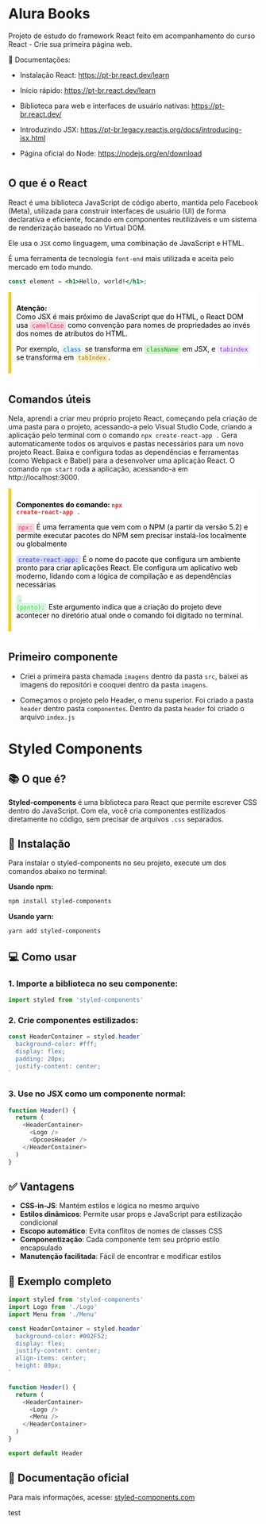#
# Alura Books
Projeto de estudo do framework React feito em acompanhamento do curso React - Crie sua primeira página web.

🔗 Documentações: 

- Instalação React: https://pt-br.react.dev/learn

- Início rápido: https://pt-br.react.dev/learn

- Biblioteca para web e interfaces de usuário nativas: https://pt-br.react.dev/

- Introduzindo JSX: https://pt-br.legacy.reactjs.org/docs/introducing-jsx.html

- Página oficial do Node: https://nodejs.org/en/download

#
## O que é o React
React é uma biblioteca JavaScript de código aberto, mantida pelo Facebook (Meta), utilizada para construir interfaces de usuário (UI) de forma declarativa e eficiente, focando em componentes reutilizáveis e um sistema de renderização baseado no Virtual DOM.

Ele usa o `JSX` como linguagem, uma combinação de JavaScript e HTML.

É uma ferramenta de tecnologia `font-end` mais utilizada e aceita pelo mercado em todo mundo.

```jsx
const element = <h1>Hello, world!</h1>;
```

<div style="background-color: #ffffffff; border-left: 6px solid #ffcc00ff; padding: 10px; color: #000000ff
">

<strong>Atenção:</strong><br>
Como JSX é mais próximo de JavaScript que do HTML, o React DOM usa <code style="color: #d6336c; background-color: #f8d7da; padding: 2px 4px; border-radius: 4px;">camelCase</code> como convenção para nomes de propriedades ao invés dos nomes de atributos do HTML.

<p>Por exemplo, 
<code style="color: #005cc5; background-color: #e8f4ff; padding: 2px 4px; border-radius: 4px;">class</code> 
se transforma em 
<code style="color: #22863a; background-color: #d1f7c4; padding: 2px 4px; border-radius: 4px;">className</code> 
em JSX, e 
<code style="color: #6f42c1; background-color: #f5e8ff; padding: 2px 4px; border-radius: 4px;">tabindex</code> 
se transforma em 
<code style="color: #b36b00; background-color: #fff3cd; padding: 2px 4px; border-radius: 4px;">tabIndex</code>.
</p>
</div>

#
## Comandos úteis
Nela, aprendi a criar meu próprio projeto React, começando pela criação de uma pasta para o projeto, acessando-a pelo Visual Studio Code, criando a aplicação pelo terminal com o comando `npx create-react-app .` Gera automaticamente todos os arquivos e pastas necessários para um novo projeto React.  Baixa e configura todas as dependências e ferramentas (como Webpack e Babel) para a desenvolver uma aplicação React. O comando `npm start` roda a aplicação, acessando-a em http://localhost:3000. 

<div style="background-color: #ffffffff; border-left: 6px solid #ffcc00ff; padding: 10px; color: #000000ff
">

<strong>Componentes do comando: <code style="color: #d63333ff ">npx create-react-app .</code></strong><br> 

<code style="color: #d6336c; background-color: #f8d7da; padding: 2px 4px; border-radius: 4px;">npx:</code> É uma ferramenta que vem com o NPM (a partir da versão 5.2) e permite executar pacotes do NPM sem precisar instalá-los localmente ou globalmente<p>
<code style="color: #4333d6ff; background-color: #d7dff8ff; padding: 2px 4px; border-radius: 4px;">create-react-app:</code> É o nome do pacote que configura um ambiente pronto para criar aplicações React. Ele configura um aplicativo web moderno, lidando com a lógica de compilação e as dependências necessárias<p>
<code style="color: #41d633ff; background-color: #d7f5e0ff; padding: 2px 4px; border-radius: 4px;">. (ponto):</code> Este argumento indica que a criação do projeto deve acontecer no diretório atual onde o comando foi digitado no terminal.<p>
</div>

#
## Primeiro componente
- Criei a primeira pasta chamada `imagens` dentro da pasta `src`, baixei as imagens do repositóri e cooquei dentro da pasta `imagens`.

- Começamos o projeto pelo Header, o menu superior. Foi criado a pasta `header` dentro pasta `componentes`. 
Dentro da pasta `header` foi criado o arquivo `index.js`
#
# Styled Components

## 📚 O que é?

**Styled-components** é uma biblioteca para React que permite escrever CSS dentro do JavaScript. Com ela, você cria componentes estilizados diretamente no código, sem precisar de arquivos `.css` separados.

## 🔧 Instalação

Para instalar o styled-components no seu projeto, execute um dos comandos abaixo no terminal:

**Usando npm:**
```bash
npm install styled-components
```

**Usando yarn:**
```bash
yarn add styled-components
```

## 💻 Como usar

### 1. Importe a biblioteca no seu componente:
```javascript
import styled from 'styled-components'
```

### 2. Crie componentes estilizados:
```javascript
const HeaderContainer = styled.header`
  background-color: #fff;
  display: flex;
  padding: 20px;
  justify-content: center;
`
```

### 3. Use no JSX como um componente normal:
```javascript
function Header() {
  return (
    <HeaderContainer>
      <Logo />
      <OpcoesHeader />
    </HeaderContainer>
  )
}
```

## ✅ Vantagens

- **CSS-in-JS**: Mantém estilos e lógica no mesmo arquivo
- **Estilos dinâmicos**: Permite usar props e JavaScript para estilização condicional
- **Escopo automático**: Evita conflitos de nomes de classes CSS
- **Componentização**: Cada componente tem seu próprio estilo encapsulado
- **Manutenção facilitada**: Fácil de encontrar e modificar estilos

## 📖 Exemplo completo

```javascript
import styled from 'styled-components'
import Logo from './Logo'
import Menu from './Menu'

const HeaderContainer = styled.header`
  background-color: #002F52;
  display: flex;
  justify-content: center;
  align-items: center;
  height: 80px;
`

function Header() {
  return (
    <HeaderContainer>
      <Logo />
      <Menu />
    </HeaderContainer>
  )
}

export default Header
```

## 🔗 Documentação oficial

Para mais informações, acesse: [styled-components.com](https://styled-components.com/)

test


